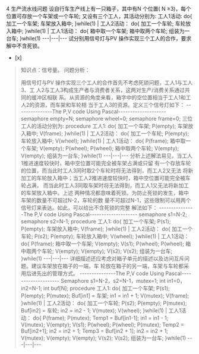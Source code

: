 4
生产流水线问题
设自行车生产线上有一只箱子，其中有N 个位置( N ≥3)，每个位置可存放一个车架或一个车轮; 又设有三个工人，其活动分别为:
工人1活动:  do{ 加工一个车架; 车架放入箱中; }while(1) |  工人2活动： do{ 加工一个车轮; 车轮放入箱中; }while(1)
|  工人1活动： do{ 箱中取一个车架; 箱中取两个车轮; 组装为一台车; }while(1)
---|---|---
试分别用信号灯与PV 操作实现三个工人的合作，要求解中不含死锁。
- [x]  

> 知识点：信号量。
> 问题分析：
> 
> 用信号灯与PV 操作实现三个工人的合作首先不考虑死锁问题，工人1与工人3、工 人2与工人3构成生产者与消费者关系，这两对生产/消费关系通过共同的缓冲区相联
> 系。从资源的角度来看，箱字中的空位置相当于工人1和工人2的资源，而车架和车轮相 当于工人3的资源。定义三个信号灯如下：
> \---------------The P,V code Using Pascal--------------------
> semaphore empty=N; semaphore wheel=0; semaphore frame=0; 三位工人的活动分别为: procedure
> 工人1:  do{ 加工一个车架; P(empty);  车架放入箱中; V(frame); }while(1) |  工人2活动： do{ 加工一个车轮;
> P(empty);  车轮放入箱中; V(wheel); }while(1) |  工人1活动： do{ P(frame); 箱中取一个车架;
> V(empty); P(wheel); P(wheel); 箱中取两个车轮; V(empty); V(empty); 组装为一台车; }while(1)
> ---|---|---
> 分析上述解法易见，当工人1推进速度较快时，箱中空位置可能完全被车架占满或只留 有一个存放车轮的位置，而当此时工人3同时取2个车轮时将无法得到，而工人2又无法
> 将新加工的车轮放入箱中；当工人2推进速度较快时，箱中空位置可能完全被车轮占满，
> 而当此时工人3同取车架时将无法得到，而工人1又无法将新加工的车架放入箱中。上述
> 两种情况都意味着死锁。为防止死锁的发生，箱中车架的数量不可超过N-2，车轮的数
> 量不可超过N-1，这些限制可以用两个信号灯来表达。如此，可以给出不含死锁的完整 解法如下：
> \---------------The P,V code Using Pascal--------------------
> semaphore s1=N-2; semaphore s2=N-1; procedure 工人1:  do{ 加工一个车架; P(s1);
> P(empty);  车架放入箱中; V(frame); }while(1) |  工人2活动： do{ 加工一个车轮; P(s2);  P(empty);
> 车轮放入箱中; V(wheel); }while(1) |  工人1活动： do{ P(frame); 箱中取一个车架; V(empty); V(s1);
> P(wheel); P(wheel); 箱中取两个车轮; V(empty); V(empty); V(s2); V(s2); 组装为一台车;
> }while(1)
> ---|---|---
> 详细描述还应考虑对箱子单元的描述以及访问互斥问题。建议车架放在箱子的一端，车 轮放在箱子的另一端，车架与车轮都采用后进先出的管理方式。
> \---------------The P,V code Using Pascal--------------------
> Semaphore s1=N-2，s2=N-1，mutex=1; int in1=0，in2=N-1; int buf[N]; procedure 工人1:
> do{ 加工一个车架; P(s1);  P(empty); P(mutex);  Buf[in1] = 车架; in1 = in1 + 1;
> V(mutex); V(frame); }while(1) |  工人2活动： do{ 加工一个车轮; P(s2);  P(empty);
> P(mutex); Buf[in2] = 车轮; in2 = in2 - 1; V(mutex); V(wheel); }while(1) |
> 工人1活动： do{ P(frame); P(mutex); Temp1 = Buf[in1-1]; in1 = in1 - 1; V(mutex);
> V(empty); V(s1); P(wheel); P(wheel); P(mutex); Temp2 = Buf[in2+1]; in2 = in2 +
> 1; Temp3 = Buf[in2 + 1]; in2 = in2 + 1; V(mutex); V(empty); V(empty); V(s2);
> V(s2); 组装为一台车; }while(1)
> ---|---|---

